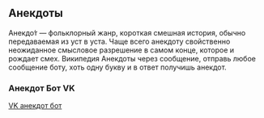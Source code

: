 ## Анекдоты

Анекдо́т — фольклорный жанр, короткая смешная история, обычно передаваемая из уст в уста. Чаще всего анекдоту свойственно неожиданное смысловое разрешение в самом конце, которое и рождает смех. Википедия
Анекдоты через сообщение, отправь любое сообщение боту, хоть одну букву и в ответ получишь анекдот.


### Анекдот Бот VK
[VK анекдот бот](http://vk.com/anecdotbot)


